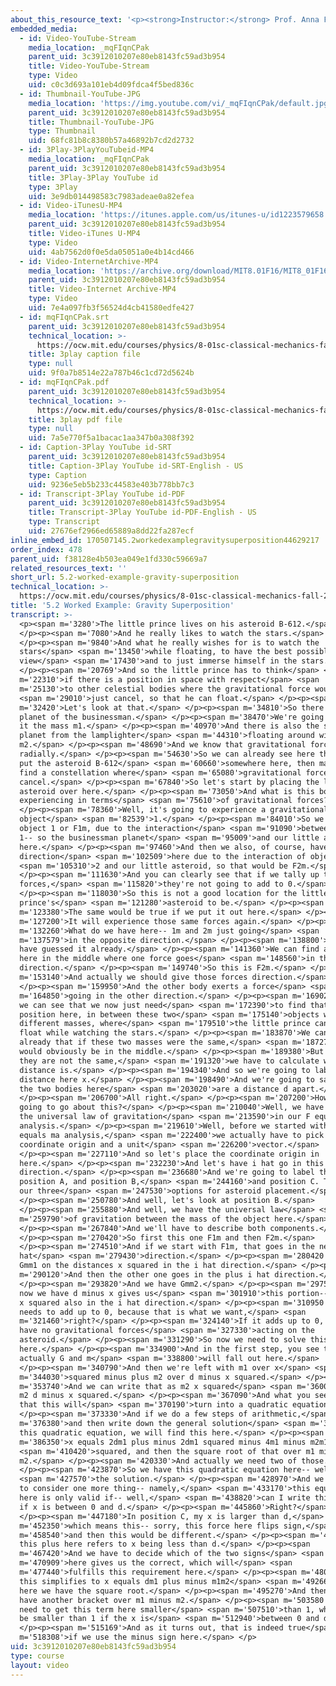 ```yaml
---
about_this_resource_text: '<p><strong>Instructor:</strong> Prof. Anna Frebel</p>'
embedded_media:
  - id: Video-YouTube-Stream
    media_location: _mqFIqnCPak
    parent_uid: 3c3912010207e80eb8143fc59ad3b954
    title: Video-YouTube-Stream
    type: Video
    uid: c0c3d693a101eb4d09fdca4f5bed836c
  - id: Thumbnail-YouTube-JPG
    media_location: 'https://img.youtube.com/vi/_mqFIqnCPak/default.jpg'
    parent_uid: 3c3912010207e80eb8143fc59ad3b954
    title: Thumbnail-YouTube-JPG
    type: Thumbnail
    uid: 68fc81b8c8380b57a46892b7cd2d2732
  - id: 3Play-3PlayYouTubeid-MP4
    media_location: _mqFIqnCPak
    parent_uid: 3c3912010207e80eb8143fc59ad3b954
    title: 3Play-3Play YouTube id
    type: 3Play
    uid: 3e9db014498583c7983adeae0a82efea
  - id: Video-iTunesU-MP4
    media_location: 'https://itunes.apple.com/us/itunes-u/id1223579658'
    parent_uid: 3c3912010207e80eb8143fc59ad3b954
    title: Video-iTunes U-MP4
    type: Video
    uid: 4ab7562d0f0e5da05051a0e4b14cd466
  - id: Video-InternetArchive-MP4
    media_location: 'https://archive.org/download/MIT8.01F16/MIT8_01F16_L05v02_360p.mp4'
    parent_uid: 3c3912010207e80eb8143fc59ad3b954
    title: Video-Internet Archive-MP4
    type: Video
    uid: 7e4a097fb3f56524d4cb41580edfe427
  - id: mqFIqnCPak.srt
    parent_uid: 3c3912010207e80eb8143fc59ad3b954
    technical_location: >-
      https://ocw.mit.edu/courses/physics/8-01sc-classical-mechanics-fall-2016/week-2-newtons-laws/5.2-worked-example-gravity-superposition/5.2-worked-example-gravity-superposition/mqFIqnCPak.srt
    title: 3play caption file
    type: null
    uid: 9f0a7b8514e22a787b46c1cd72d5624b
  - id: mqFIqnCPak.pdf
    parent_uid: 3c3912010207e80eb8143fc59ad3b954
    technical_location: >-
      https://ocw.mit.edu/courses/physics/8-01sc-classical-mechanics-fall-2016/week-2-newtons-laws/5.2-worked-example-gravity-superposition/5.2-worked-example-gravity-superposition/mqFIqnCPak.pdf
    title: 3play pdf file
    type: null
    uid: 7a5e770f5a1bacac1aa347b0a308f392
  - id: Caption-3Play YouTube id-SRT
    parent_uid: 3c3912010207e80eb8143fc59ad3b954
    title: Caption-3Play YouTube id-SRT-English - US
    type: Caption
    uid: 9236e5eb5b233c44583e403b778bb7c3
  - id: Transcript-3Play YouTube id-PDF
    parent_uid: 3c3912010207e80eb8143fc59ad3b954
    title: Transcript-3Play YouTube id-PDF-English - US
    type: Transcript
    uid: 27676ef2966ed65889a8dd22fa287ecf
inline_embed_id: 170507145.2workedexamplegravitysuperposition44629217
order_index: 478
parent_uid: f38128e4b503ea049e1fd330c59669a7
related_resources_text: ''
short_url: 5.2-worked-example-gravity-superposition
technical_location: >-
  https://ocw.mit.edu/courses/physics/8-01sc-classical-mechanics-fall-2016/week-2-newtons-laws/5.2-worked-example-gravity-superposition/5.2-worked-example-gravity-superposition
title: '5.2 Worked Example: Gravity Superposition'
transcript: >-
  <p><span m='3280'>The little prince lives on his asteroid B-612.</span>
  </p><p><span m='7080'>And he really likes to watch the stars.</span>
  </p><p><span m='9840'>And what he really wishes for is to watch the
  stars</span> <span m='13450'>while floating, to have the best possible
  view</span> <span m='17430'>and to just immerse himself in the stars.</span>
  </p><p><span m='20769'>And so the little prince has to think</span> <span
  m='22310'>if there is a position in space with respect</span> <span
  m='25130'>to other celestial bodies where the gravitational force would</span>
  <span m='29010'>just cancel, so that he can float.</span> </p><p><span
  m='32420'>Let's look at that.</span> </p><p><span m='34810'>So there is the
  planet of the businessman.</span> </p><p><span m='38470'>We're going to give
  it the mass m1.</span> </p><p><span m='40970'>And there is also the small
  planet from the lamplighter</span> <span m='44310'>floating around with a mass
  m2.</span> </p><p><span m='48690'>And we know that gravitational forces act
  radially.</span> </p><p><span m='54630'>So we can already see here that if we
  put the asteroid B-612</span> <span m='60660'>somewhere here, then maybe we
  find a constellation where</span> <span m='65080'>gravitational forces
  cancel.</span> </p><p><span m='67840'>So let's start by placing the little
  asteroid over here.</span> </p><p><span m='73050'>And what is this body
  experiencing in terms</span> <span m='75610'>of gravitational forces?</span>
  </p><p><span m='78360'>Well, it's going to experience a gravitational force of
  object</span> <span m='82539'>1.</span> </p><p><span m='84010'>So we have
  object 1 or F1m, due to the interaction</span> <span m='91090'>between object
  1-- so the businessman planet</span> <span m='95009'>and our little asteroid
  here.</span> </p><p><span m='97460'>And then we also, of course, have the same
  direction</span> <span m='102509'>here due to the interaction of object</span>
  <span m='105310'>2 and our little asteroid, so that would be F2m.</span>
  </p><p><span m='111630'>And you can clearly see that if we tally up these
  forces,</span> <span m='115820'>they're not going to add to 0.</span>
  </p><p><span m='118030'>So this is not a good location for the little
  prince's</span> <span m='121280'>asteroid to be.</span> </p><p><span
  m='123380'>The same would be true if we put it out here.</span> </p><p><span
  m='127200'>It will experience those same forces again.</span> </p><p><span
  m='132260'>What do we have here-- 1m and 2m just going</span> <span
  m='137579'>in the opposite direction.</span> </p><p><span m='138800'>But you
  have guessed it already.</span> </p><p><span m='141360'>We can find a spot
  here in the middle where one force goes</span> <span m='148560'>in this
  direction.</span> </p><p><span m='149740'>So this is F2m.</span> </p><p><span
  m='153140'>And actually we should give those forces direction.</span>
  </p><p><span m='159950'>And the other body exerts a force</span> <span
  m='164850'>going in the other direction.</span> </p><p><span m='169020'>And so
  we can see that we now just need</span> <span m='172390'>to find that exact
  position here, in between these two</span> <span m='175140'>objects with two
  different masses, where</span> <span m='179510'>the little prince can free
  float while watching the stars.</span> </p><p><span m='183870'>We can say
  already that if these two masses were the same,</span> <span m='187270'>it
  would obviously be in the middle.</span> </p><p><span m='189380'>But because
  they are not the same,</span> <span m='191320'>we have to calculate what that
  distance is.</span> </p><p><span m='194340'>And so we're going to label this
  distance here x.</span> </p><p><span m='198490'>And we're going to say that
  the two bodies here</span> <span m='203020'>are a distance d apart.</span>
  </p><p><span m='206700'>All right.</span> </p><p><span m='207200'>How are we
  going to go about this?</span> </p><p><span m='210040'>Well, we have to apply
  the universal law of gravitation</span> <span m='213590'>in our F equals ma
  analysis.</span> </p><p><span m='219610'>Well, before we started with our F
  equals ma analysis,</span> <span m='222400'>we actually have to pick a
  coordinate origin and a unit</span> <span m='226200'>vector.</span>
  </p><p><span m='227110'>And so let's place the coordinate origin in
  here.</span> </p><p><span m='232230'>And let's have i hat go in this
  direction.</span> </p><p><span m='236680'>And we're going to label this
  position A, and position B,</span> <span m='244160'>and position C. These are
  our three</span> <span m='247530'>options for asteroid placement.</span>
  </p><p><span m='250780'>And well, let's look at position B.</span>
  </p><p><span m='255880'>And well, we have the universal law</span> <span
  m='259790'>of gravitation between the mass of the object here.</span>
  </p><p><span m='267840'>And we'll have to describe both components.</span>
  </p><p><span m='270420'>So first this one F1m and then F2m.</span>
  </p><p><span m='274510'>And if we start with F1m, that goes in the negative i
  hat</span> <span m='279430'>direction.</span> </p><p><span m='280420'>So minus
  Gmm1 on the distances x squared in the i hat direction.</span> </p><p><span
  m='290120'>And then the other one goes in the plus i hat direction.</span>
  </p><p><span m='293820'>And we have Gmm2.</span> </p><p><span m='297590'>And
  now we have d minus x gives us</span> <span m='301910'>this portion-- d minus
  x squared also in the i hat direction.</span> </p><p><span m='310950'>And that
  needs to add up to 0, because that is what we want,</span> <span
  m='321460'>right?</span> </p><p><span m='324140'>If it adds up to 0, then we
  have no gravitational forces</span> <span m='327330'>acting on the
  asteroid.</span> </p><p><span m='331290'>So now we need to solve this for x
  here.</span> </p><p><span m='334900'>And in the first step, you see that
  actually G and m</span> <span m='338800'>will fall out here.</span>
  </p><p><span m='340790'>And then we're left with m1 over x</span> <span
  m='344030'>squared minus plus m2 over d minus x squared.</span> </p><p><span
  m='353740'>And we can write that as m2 x squared</span> <span m='360010'>minus
  m2 d minus x squared.</span> </p><p><span m='367090'>And what you see here is
  that this will</span> <span m='370190'>turn into a quadratic equation.</span>
  </p><p><span m='373330'>And if we do a few steps of arithmetic,</span> <span
  m='376380'>and then write down the general solution</span> <span m='380970'>to
  this quadratic equation, we will find this here.</span> </p><p><span
  m='386350'>x equals 2dm1 plus minus 2dm1 squared minus 4m1 minus m2m1d</span>
  <span m='410420'>squared, and then the square root of that over m1 minus
  m2.</span> </p><p><span m='420330'>And actually we need two of those.</span>
  </p><p><span m='423870'>So we have this quadratic equation here-- well,</span>
  <span m='427570'>the solution.</span> </p><p><span m='428970'>And we now need
  to consider one more thing-- namely,</span> <span m='433170'>this equation
  here is only valid if-- well,</span> <span m='438820'>can I write this here--
  if x is between 0 and d.</span> </p><p><span m='445860'>Right?</span>
  </p><p><span m='447180'>In position C, my x is larger than d,</span> <span
  m='452350'>which means this-- sorry, this force here flips sign,</span> <span
  m='458540'>and then this would be different.</span> </p><p><span m='460870'>So
  this plus here refers to x being less than d.</span> </p><p><span
  m='467420'>And we have to decide which of the two signs</span> <span
  m='470909'>here gives us the correct, which will</span> <span
  m='477440'>fulfills this requirement here.</span> </p><p><span m='480130'>So
  this simplifies to x equals dm1 plus minus m1m2</span> <span m='492660'>and
  here we have the square root.</span> </p><p><span m='495270'>And then here, we
  have another bracket over m1 minus m2.</span> </p><p><span m='503580'>And we
  need to get this term here smaller</span> <span m='507510'>than 1, which will
  be smaller than 1 if the x is</span> <span m='512940'>between 0 and d.</span>
  </p><p><span m='515169'>And as it turns out, that is indeed true</span> <span
  m='518308'>if we use the minus sign here.</span> </p>
uid: 3c3912010207e80eb8143fc59ad3b954
type: course
layout: video
---
```

